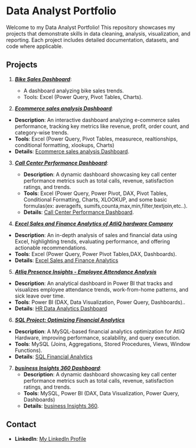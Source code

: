 # Data Analyst Portfolio

Welcome to my Data Analyst Portfolio! This repository showcases my projects that demonstrate skills in data cleaning, analysis, visualization, and reporting.
Each project includes detailed documentation, datasets, and code where applicable.

## Projects

1. ***[Bike Sales Dashboard](Bike-Sales-Dashboard/readme.md)***:
   - A dashboard analyzing bike sales trends.
   - Tools: Excel (Power Query, Pivot Tables, Charts).
  

2.  ***[Ecommerce sales analysis Dashboard](ecommerce/readme.md)***:
   - **Description**: An interactive dashboard analyzing e-commerce sales performance, tracking key metrics like revenue,
 profit, order count, and category-wise trends.
   - **Tools**: Excel (Power Query, Pivot Tables, measurece, realtionships, conditional formatting, xlookups, Charts)
   - **Details**: [Ecommerce sales analysis Dashboard](ecommerce/data).


3. ***[Call Center Performance Dashboard](call-center/readme.md)***:
   - **Description**: A dynamic dashboard showcasing key call center performance metrics such as total calls, revenue, satisfaction ratings, and trends.
   - **Tools**: Excel (Power Query, Power Pivot, DAX, Pivot Tables, Conditional Formatting, Charts, XLOOKUP, and some basic formulas(ex: averageifs, sumifs,counta,max,min,filter,textjoin,etc..).
   - **Details**: [Call Center Performance Dashboard](call-center/data).


4. ***[Excel Sales and Finance Analytics of AtliQ hardware Company](Excel-Sales-and-Finance-Analytics/README.md)***
- **Description**: An in-depth analysis of sales and financial data using Excel, highlighting trends, evaluating performance, and offering actionable recommendations.
- **Tools**: Excel (Power Query, Power Pivot Tables,DAX, Dashboards).
- **Details**: [Excel Sales and Finance Analytics](Excel-Sales-and-Finance-Analytics/files)


5. ***[Atliq Presence Insights - Employee Attendance Analysis](<AtliQ - HR Analytics using PowerBI/readme.md>)***
- **Description**: An analytical dashboard in Power BI that tracks and visualizes employee attendance trends, work-from-home patterns, and sick leave over time.
- **Tools**: Power BI (DAX, Data Visualization, Power Query, Dashboards)..
- **Details**: [HR Data Analytics Dashboard](<AtliQ - HR Analytics using PowerBI>)


6. ***[SQL Project: Optimizing Financial Analytics](<AtliQ-finance Analytics using MySQL/readme.md>)***
- **Description**: A MySQL-based financial analytics optimization for AtliQ Hardware, improving performance, scalability, and query execution.
- **Tools**: MySQL (Joins, Aggregations, Stored Procedures, Views, Window Functions).
- **Details**: [SQL Financial Analytics](<AtliQ-finance Analytics using MySQL/queries>)


7. ***[business Insights 360 Dashboard](<Business Insights-360/readme.md>)***:
   - **Description**: A dynamic dashboard showcasing key call center performance metrics such as total calls, revenue, satisfaction ratings, and trends.
   - **Tools**: MySQL, Power BI (DAX, Data Visualization, Power Query, Dashboards)
   - **Details**: [business Insights 360](<Business Insights-360/data files>). 





## Contact

- **LinkedIn**: [My LinkedIn Profile](https://www.linkedin.com/in/suryatejagamidi/)
